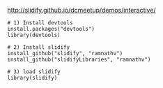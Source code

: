 http://slidify.github.io/dcmeetup/demos/interactive/  

```{R}
# 1) Install devtools
install.packages("devtools")
library(devtools)

# 2) Install slidify
install_github("slidify", "ramnathv")
install_github("slidifyLibraries", "ramnathv")

# 3) load slidify
library(slidify)
```
